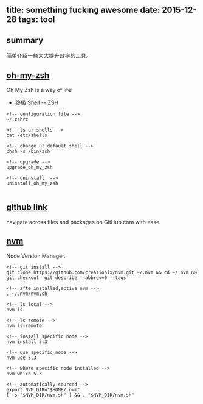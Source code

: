 title: something fucking awesome
date: 2015-12-28
tags: tool
---
## summary

简单介绍一些大大提升效率的工具。


<!--more-->


## [oh-my-zsh][4]

Oh My Zsh is a way of life!


- [终极 Shell -- ZSH][3]


```
<!-- configuration file -->
~/.zshrc

<!-- ls ur shells -->
cat /etc/shells

<!-- change ur default shell -->
chsh -s /bin/zsh

<!-- upgrade -->
upgrade_oh_my_zsh

<!-- uninstall  -->
uninstall_oh_my_zsh


```


## [github link][1]

navigate across files and packages on GitHub.com with ease


## [nvm][2]

Node Version Manager.

```
<!-- git install -->
git clone https://github.com/creationix/nvm.git ~/.nvm && cd ~/.nvm && git checkout `git describe --abbrev=0 --tags`

<!-- afte installed,active nvm -->
. ~/.nvm/nvm.sh

<!-- ls local -->
nvm ls

<!-- ls remote -->
nvm ls-remote

<!-- install specific node -->
nvm install 5.3

<!-- use specific node -->
nvm use 5.3

<!-- where specific node installed -->
nvm which 5.3 

<!-- automatically sourced -->
export NVM_DIR="$HOME/.nvm"
[ -s "$NVM_DIR/nvm.sh" ] && . "$NVM_DIR/nvm.sh"

```






[1]:https://github.com/github-linker/chrome-extension "github linker"
[2]:https://github.com/creationix/nvm "nvm"
[3]:http://zhuanlan.zhihu.com/mactalk/19556676 "zsh introduction"
[4]:https://github.com/robbyrussell/oh-my-zsh "oh-my-zsh "
 
